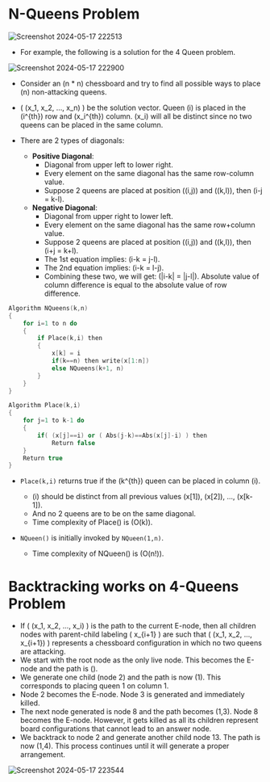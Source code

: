 # N-Queens Problem

![Screenshot 2024-05-17 222513](https://github.com/athul-2003/WikiSyllabus/assets/128019369/e3d29214-7ae4-49f2-b186-f59a570b4e13)

- For example, the following is a solution for the 4 Queen problem.

![Screenshot 2024-05-17 222900](https://github.com/athul-2003/WikiSyllabus/assets/128019369/8b8955e5-cbf0-459e-b94b-5369c1f8f6d2)


- Consider an \(n * n\) chessboard and try to find all possible ways to place \(n\) non-attacking queens.
- \( (x_1, x_2, ..., x_n) \) be the solution vector. Queen \(i\) is placed in the \(i^{th}\) row and \(x_i^{th}\) column. \(x_i\) will all be distinct since no two queens can be placed in the same column.

- There are 2 types of diagonals:
  - **Positive Diagonal**:
    - Diagonal from upper left to lower right.
    - Every element on the same diagonal has the same row-column value.
    - Suppose 2 queens are placed at position \((i,j)\) and \((k,l)\), then \(i-j = k-l\).
  - **Negative Diagonal**:
    - Diagonal from upper right to lower left.
    - Every element on the same diagonal has the same row+column value.
    - Suppose 2 queens are placed at position \((i,j)\) and \((k,l)\), then \(i+j = k+l\).
    - The 1st equation implies: \(i-k = j-l\).
    - The 2nd equation implies: \(i-k = l-j\).
    - Combining these two, we will get: \(|i-k| = |j-l|\). Absolute value of column difference is equal to the absolute value of row difference.

```cpp
Algorithm NQueens(k,n)
{
    for i=1 to n do
    { 
        if Place(k,i) then
        { 
            x[k] = i
            if(k==n) then write(x[1:n])
            else NQueens(k+1, n)
        }
    }
}
```
```cpp
Algorithm Place(k,i)
{
    for j=1 to k-1 do
    {
        if( (x[j]==i) or ( Abs(j-k)==Abs(x[j]-i) ) then
            Return false
    }
    Return true
}
```

- `Place(k,i)` returns true if the \(k^{th}\) queen can be placed in column \(i\).
  - \(i\) should be distinct from all previous values \(x[1]\), \(x[2]\), ..., \(x[k-1]\).
  - And no 2 queens are to be on the same diagonal.
  - Time complexity of Place() is \(O(k)\).

- `NQueen()` is initially invoked by `NQueen(1,n)`.
  - Time complexity of NQueen() is \(O(n!)\).
 
# Backtracking works on 4-Queens Problem

- If \( (x_1, x_2, ..., x_i) \) is the path to the current E-node, then all children nodes with parent-child labeling \( x_{i+1} \) are such that \( (x_1, x_2, ..., x_{i+1}) \) represents a chessboard configuration in which no two queens are attacking.
- We start with the root node as the only live node. This becomes the E-node and the path is ().
- We generate one child (node 2) and the path is now (1). This corresponds to placing queen 1 on column 1.
- Node 2 becomes the E-node. Node 3 is generated and immediately killed.
- The next node generated is node 8 and the path becomes (1,3). Node 8 becomes the E-node. However, it gets killed as all its children represent board configurations that cannot lead to an answer node.
- We backtrack to node 2 and generate another child node 13. The path is now (1,4). This process continues until it will generate a proper arrangement.


![Screenshot 2024-05-17 223544](https://github.com/athul-2003/WikiSyllabus/assets/128019369/ae28eebb-42ed-405a-8159-e29c729cb4d3)

